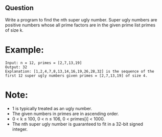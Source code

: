 ## Question

Write a program to find the nth super ugly number.
Super ugly numbers are positive numbers whose all prime factors are in the given prime list primes of size k.

# Example:
```
Input: n = 12, primes = [2,7,13,19]
Output: 32 
Explanation: [1,2,4,7,8,13,14,16,19,26,28,32] is the sequence of the first 12 super ugly numbers given primes = [2,7,13,19] of size 4.
```
# Note:
- 1 is typically treated as an ugly number.
- The given numbers in primes are in ascending order.
- 0 < k ≤ 100, 0 < n ≤ 106, 0 < primes[i] < 1000.
- The nth super ugly number is guaranteed to fit in a 32-bit signed integer.